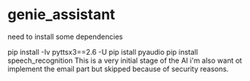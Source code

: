 # genie_assistant

need to install some dependencies

pip install -Iv pyttsx3==2.6 -U
pip istall pyaudio
pip install speech_recognition
This is a very initial stage of the AI i'm also want ot implement the email part but skipped because of security reasons.

